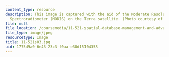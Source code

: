 ```yaml
---
content_type: resource
description: This image is captured with the aid of the Moderate Resolution Imaging
  Spectroradiometer (MODIS) on the Terra satellite. (Photo courtesy of NASA.)
file: null
file_location: /coursemedia/11-521-spatial-database-management-and-advanced-geographic-information-systems-spring-2003/1775d9a06e4323c3f0aae38d15104358_11-521s03.jpg
file_type: image/jpeg
resourcetype: Image
title: 11-521s03.jpg
uid: 1775d9a0-6e43-23c3-f0aa-e38d15104358
---
```

